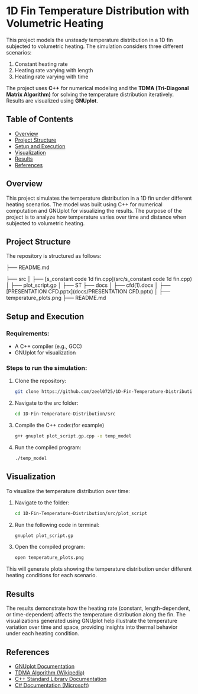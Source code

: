 # 1D Fin Temperature Distribution with Volumetric Heating

This project models the unsteady temperature distribution in a 1D fin subjected to volumetric heating. The simulation considers three different scenarios:
1. Constant heating rate
2. Heating rate varying with length
3. Heating rate varying with time

The project uses **C++** for numerical modeling and the **TDMA (Tri-Diagonal Matrix Algorithm)** for solving the temperature distribution iteratively. Results are visualized using **GNUplot**.

## Table of Contents
- [Overview](#overview)
- [Project Structure](#project-structure)
- [Setup and Execution](#setup-and-execution)
- [Visualization](#visualization)
- [Results](#results)
- [References](#references)

## Overview
This project simulates the temperature distribution in a 1D fin under different heating scenarios. The model was built using C++ for numerical computation and GNUplot for visualizing the results. The purpose of the project is to analyze how temperature varies over time and distance when subjected to volumetric heating.

## Project Structure
The repository is structured as follows:

├── README.md   

├── src │ ├── [s_constant code 1d fin.cpp](src/s_constant code 1d fin.cpp)
│ ├── plot_script.gp
│ ├── ST ├── docs │ ├── cfd(1).docx
│ ├── [PRESENTATION CFD.pptx](docs/PRESENTATION CFD.pptx)
│ ├── temperature_plots.png ├── README.md


## Setup and Execution
### Requirements:
- A C++ compiler (e.g., GCC)
- GNUplot for visualization

### Steps to run the simulation:
1. Clone the repository:
   ```bash
   git clone https://github.com/zeel0725/1D-Fin-Temperature-Distribution.git
2. Navigate to the src folder:
   ```bash
   cd 1D-Fin-Temperature-Distribution/src
4. Compile the C++ code:(for example)
   ```bash
   g++ gnuplot plot_script.gp.cpp -o temp_model
6. Run the compiled program:
   ```bash
   ./temp_model

## Visualization

To visualize the temperature distribution over time:
1. Navigate to the folder:
   ```bash
   cd 1D-Fin-Temperature-Distribution/src/plot_script
4. Run the following code in terminal:
   ```bash
   gnuplot plot_script.gp
6. Open the compiled program:
   ```bash
   open temperature_plots.png


This will generate plots showing the temperature distribution under different heating conditions for each scenario.

## Results

The results demonstrate how the heating rate (constant, length-dependent, or time-dependent) affects the temperature distribution along the fin. The visualizations generated using GNUplot help illustrate the temperature variation over time and space, providing insights into thermal behavior under each heating condition.


## References
- [GNUplot Documentation](http://www.gnuplot.info/documentation.html)
- [TDMA Algorithm (Wikipedia)](https://en.wikipedia.org/wiki/Tridiagonal_matrix_algorithm)
- [C++ Standard Library Documentation](https://en.cppreference.com/w/)
- [C# Documentation (Microsoft)](https://learn.microsoft.com/en-us/dotnet/csharp/)



